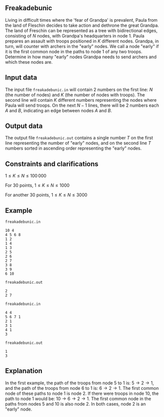 ## Freakadebunic

Living in difficult times where the 'fear of Grandpa' is prevalent, Paula from the land of Fleschin decides to take action and dethrone the great Grandpa. The land of Freschin can be represented as a tree with bidirectional edges, consisting of $N$ nodes, with Grandpa's headquarters in node 1. Paula prepares an assault with troops positioned in $K$ different nodes. Grandpa, in turn, will counter with archers in the "early" nodes. We call a node "early" if it is the first common node in the paths to node 1 of any two troops. Determine in how many "early" nodes Grandpa needs to send archers and which these nodes are.

## Input data

The input file `freakadebunic.in` will contain 2 numbers on the first line: $N$ (the number of nodes) and $K$ (the number of nodes with troops). The second line will contain $K$ different numbers representing the nodes where Paula will send troops. On the next $N-1$ lines, there will be 2 numbers each $A$ and $B$, indicating an edge between nodes $A$ and $B$.

## Output data

The output file `freakadebunic.out` contains a single number $T$ on the first line representing the number of "early" nodes, and on the second line $T$ numbers sorted in ascending order representing the "early" nodes.

## Constraints and clarifications

$1 \leq K \leq N \leq 100\,000$

For 30 points, $1 \leq K \leq N \leq 1000$

For another 30 points, $1 \leq K \leq N \leq 3000$

## Example

`freakadebunic.in` 

```
10 4
4 5 6 8
1 2
1 4
1 3
2 5
2 6
2 7
3 8
3 9
6 10
```

`freakadebunic.out` 

```
2
2 7
```

`freakadebunic.in` 

```
4 4
5 6 7 1
2 1
3 1
4 1
3
```

`freakadebunic.out` 

```
1
3
```

## Explanation

In the first example, the path of the troops from node 5 to 1 is: $5 \rightarrow 2 \rightarrow 1$, and the path of the troops from node 6 to 1 is: $6 \rightarrow 2 \rightarrow 1$. The first common node of these paths to node 1 is node 2. If there were troops in node 10, the path to node 1 would be: $10 \rightarrow 6 \rightarrow 2 \rightarrow 1$. The first common node in the paths from nodes 5 and 10 is also node 2. In both cases, node 2 is an "early" node.
